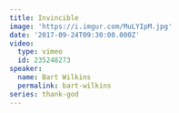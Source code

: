 ```yaml
---
title: Invincible
image: 'https://i.imgur.com/MuLYIpM.jpg'
date: '2017-09-24T09:30:00.000Z'
video:
  type: vimeo
  id: 235248273
speaker:
  name: Bart Wilkins
  permalink: bart-wilkins
series: thank-god
---
```


